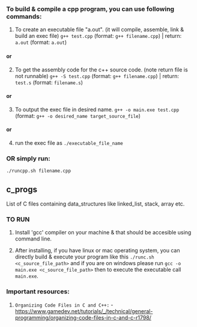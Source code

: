 ### To build & compile a cpp program, you can use following commands:

1. To create an executable file "a.out". (it will compile, assemble, link & build an exec file)
`g++ test.cpp` (format: `g++ filename.cpp`) | return: `a.out` (format: `a.out`)

#### or

2. To get the assembly code for the c++ source code. (note return file is not runnable)
`g++ -S test.cpp` (format: `g++ filename.cpp`) | return: `test.s` (format: `filename.s`)

#### or

3. To output the exec file in desired name.
`g++ -o main.exe test.cpp` (format: `g++ -o desired_name target_source_file`)

#### or




4. run the exec file as
`./executable_file_name`


### OR simply run:

`./runcpp.sh filename.cpp`



## c_progs
List of C files containing data_structures like linked_list, stack, array etc.

### TO RUN
1. Install 'gcc' compiler on your machine & that should be accesible using command line.

2. After installing, if you have linux or mac operating system, you can directly build & execute your program like this `./runc.sh <c_source_file_path>` and if you are on windows please run `gcc -o main.exe <c_source_file_path>` then to execute the executable call `main.exe`.



### Important resources:
1. `Organizing Code Files in C and C++:` - https://www.gamedev.net/tutorials/_/technical/general-programming/organizing-code-files-in-c-and-c-r1798/

